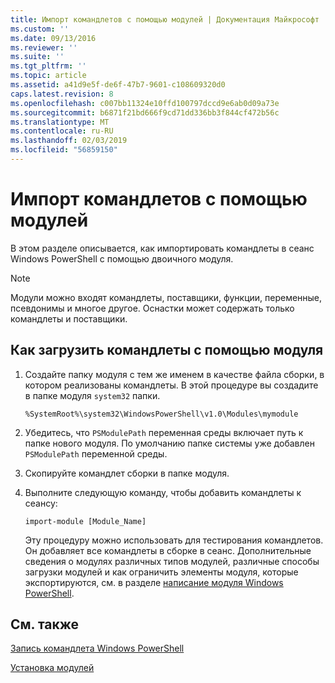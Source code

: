 ```yaml
---
title: Импорт командлетов с помощью модулей | Документация Майкрософт
ms.custom: ''
ms.date: 09/13/2016
ms.reviewer: ''
ms.suite: ''
ms.tgt_pltfrm: ''
ms.topic: article
ms.assetid: a41d9e5f-de6f-47b7-9601-c108609320d0
caps.latest.revision: 8
ms.openlocfilehash: c007bb11324e10ffd100797dccd9e6ab0d09a73e
ms.sourcegitcommit: b6871f21bd666f9cd71dd336bb3f844cf472b56c
ms.translationtype: MT
ms.contentlocale: ru-RU
ms.lasthandoff: 02/03/2019
ms.locfileid: "56859150"
---
```

# <a name="how-to-import-cmdlets-using-modules"></a>Импорт командлетов с помощью модулей

В этом разделе описывается, как импортировать командлеты в сеанс Windows PowerShell с помощью двоичного модуля.

> [!NOTE]
> Модули можно входят командлеты, поставщики, функции, переменные, псевдонимы и многое другое. Оснастки может содержать только командлеты и поставщики.

## <a name="how-to-load-cmdlets-using-a-module"></a>Как загрузить командлеты с помощью модуля

1. Создайте папку модуля с тем же именем в качестве файла сборки, в котором реализованы командлеты. В этой процедуре вы создадите в папке модуля `system32` папки.

   `%SystemRoot%\system32\WindowsPowerShell\v1.0\Modules\mymodule`

2. Убедитесь, что `PSModulePath` переменная среды включает путь к папке нового модуля. По умолчанию папке системы уже добавлен `PSModulePath` переменной среды.

3. Скопируйте командлет сборки в папке модуля.

4. Выполните следующую команду, чтобы добавить командлеты к сеансу:

   `import-module [Module_Name]`

   Эту процедуру можно использовать для тестирования командлетов. Он добавляет все командлеты в сборке в сеанс. Дополнительные сведения о модулях различных типов модулей, различные способы загрузки модулей и как ограничить элементы модуля, которые экспортируются, см. в разделе [написание модуля Windows PowerShell](../module/writing-a-windows-powershell-module.md).

## <a name="see-also"></a>См. также

[Запись командлета Windows PowerShell](./writing-a-windows-powershell-cmdlet.md)

[Установка модулей](../module/installing-a-powershell-module.md)